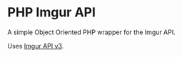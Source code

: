 # PHP Imgur API

A simple Object Oriented PHP wrapper for the Imgur API.

Uses [Imgur API v3](https://api.imgur.com/).